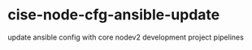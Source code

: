 # cise-node-cfg-ansible-update
update ansible config with core nodev2 development project pipelines 
